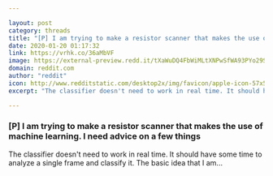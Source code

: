 ```yaml
---

layout: post
category: threads
title: "[P] I am trying to make a resistor scanner that makes the use of machine learning. I need advice on a few things"
date: 2020-01-20 01:17:32
link: https://vrhk.co/36aMbVF
image: https://external-preview.redd.it/tXaWuDQ4FbWiMLtXNPwSfWA93PYo29Sv-0C-yLjH1J8.jpg?width=400&height=209.42408377&auto=webp&s=04d3ed9b41af96cab9742b46e763d9341724a852
domain: reddit.com
author: "reddit"
icon: http://www.redditstatic.com/desktop2x/img/favicon/apple-icon-57x57.png
excerpt: "The classifier doesn't need to work in real time. It should have some time to analyze a single frame and classify it. The basic idea that I am..."

---
```


### [P] I am trying to make a resistor scanner that makes the use of machine learning. I need advice on a few things

The classifier doesn't need to work in real time. It should have some time to analyze a single frame and classify it. The basic idea that I am...